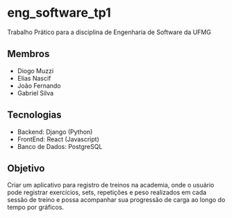 # eng_software_tp1
Trabalho Prático para a disciplina de Engenharia de Software da UFMG

## Membros
- Diogo Muzzi
- Elias Nascif
- João Fernando
- Gabriel Silva

## Tecnologias
- Backend: Django (Python)
- FrontEnd: React (Javascript)
- Banco de Dados: PostgreSQL

## Objetivo
Criar um aplicativo para registro de treinos na academia, onde o usuário pode registrar exercícios, sets, repetições e peso realizados em cada sessão de treino e possa acompanhar sua progressão de carga ao longo do tempo por gráficos. 
